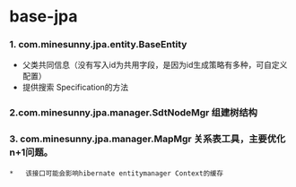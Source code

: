 # base-jpa

### 1. com.minesunny.jpa.entity.BaseEntity 
    
* 父类共同信息（没有写入id为共用字段，是因为id生成策略有多种，可自定义配置）
* 提供搜索 Specification的方法


### 2.com.minesunny.jpa.manager.SdtNodeMgr 组建树结构

### 3. com.minesunny.jpa.manager.MapMgr 关系表工具，主要优化n+1问题。
    *   该接口可能会影响hibernate entitymanager Context的缓存